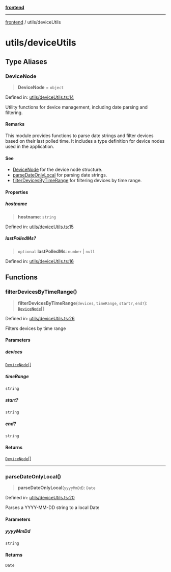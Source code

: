 [**frontend**](../README.md)

***

[frontend](../modules.md) / utils/deviceUtils

# utils/deviceUtils

## Type Aliases

### DeviceNode

> **DeviceNode** = `object`

Defined in: [utils/deviceUtils.ts:14](https://github.com/PalisadoesFoundation/switchmap-ng/blob/develop/frontend/src/app/utils/deviceUtils.ts#L14)

Utility functions for device management, including date parsing and filtering.

#### Remarks

This module provides functions to parse date strings and filter devices based on their last polled time.
It includes a type definition for device nodes used in the application.

#### See

 - [DeviceNode](#devicenode) for the device node structure.
 - [parseDateOnlyLocal](#parsedateonlylocal) for parsing date strings.
 - [filterDevicesByTimeRange](#filterdevicesbytimerange) for filtering devices by time range.

#### Properties

##### hostname

> **hostname**: `string`

Defined in: [utils/deviceUtils.ts:15](https://github.com/PalisadoesFoundation/switchmap-ng/blob/develop/frontend/src/app/utils/deviceUtils.ts#L15)

##### lastPolledMs?

> `optional` **lastPolledMs**: `number` \| `null`

Defined in: [utils/deviceUtils.ts:16](https://github.com/PalisadoesFoundation/switchmap-ng/blob/develop/frontend/src/app/utils/deviceUtils.ts#L16)

## Functions

### filterDevicesByTimeRange()

> **filterDevicesByTimeRange**(`devices`, `timeRange`, `start?`, `end?`): [`DeviceNode`](#devicenode)[]

Defined in: [utils/deviceUtils.ts:26](https://github.com/PalisadoesFoundation/switchmap-ng/blob/develop/frontend/src/app/utils/deviceUtils.ts#L26)

Filters devices by time range

#### Parameters

##### devices

[`DeviceNode`](#devicenode)[]

##### timeRange

`string`

##### start?

`string`

##### end?

`string`

#### Returns

[`DeviceNode`](#devicenode)[]

***

### parseDateOnlyLocal()

> **parseDateOnlyLocal**(`yyyyMmDd`): `Date`

Defined in: [utils/deviceUtils.ts:20](https://github.com/PalisadoesFoundation/switchmap-ng/blob/develop/frontend/src/app/utils/deviceUtils.ts#L20)

Parses a YYYY-MM-DD string to a local Date

#### Parameters

##### yyyyMmDd

`string`

#### Returns

`Date`
